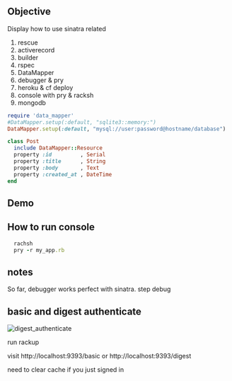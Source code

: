 ## Objective

Display how to use sinatra related 

1. rescue
2. activerecord
3. builder
4. rspec
5. DataMapper
6. debugger & pry
7. heroku & cf deploy
8. console with pry & racksh
9. mongodb

```ruby
require 'data_mapper'
#DataMapper.setup(:default, "sqlite3::memory:")
DataMapper.setup(:default, "mysql://user:password@hostname/database")

class Post
  include DataMapper::Resource
  property :id         , Serial
  property :title      , String
  property :body       , Text
  property :created_at , DateTime
end
```

## Demo


## How to run console

```ruby
  rachsh
  pry -r my_app.rb
```

## notes

So far, debugger works perfect with sinatra. step debug

## basic and digest authenticate

![digest_authenticate](https://f.cloud.github.com/assets/83296/564705/86b1f108-c597-11e2-8cdd-59ac2bd75084.png)

run rackup

visit http://localhost:9393/basic or http://localhost:9393/digest

need to clear cache if you just signed in

